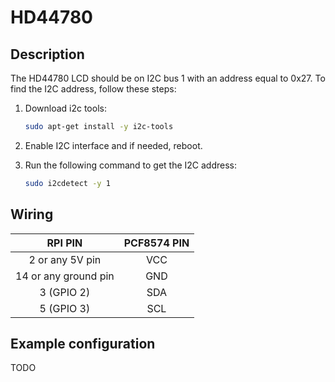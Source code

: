 # HD44780

## Description

The HD44780 LCD should be on I2C bus 1 with an address equal to 0x27. To find the I2C address, follow these steps:

1. Download i2c tools:

   ```bash
   sudo apt-get install -y i2c-tools
   ```

2. Enable I2C interface and if needed, reboot.

3. Run the following command to get the I2C address:

   ```bash
   sudo i2cdetect -y 1 
   ```

## Wiring

|       RPI PIN        | PCF8574 PIN | 
|:--------------------:|:-----------:|
|   2 or any 5V pin    |     VCC     |
| 14 or any ground pin |     GND     | 
|      3 (GPIO 2)      |     SDA     |
|      5 (GPIO 3)      |     SCL     | 

## Example configuration

TODO